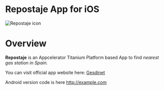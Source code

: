 # Repostaje App for iOS


![Repostaje icon](http://www.gesdinet.com/repostaje/img/app_icon.png)


# Overview

**Repostaje** is an Appcelerator Titanium Platform based App to find *nearest gas station in Spain.*

You can visit official app website here: [Gesdinet](<http://www.gesdinet.com/repostaje>)

Android version code is here <http://example.com>


